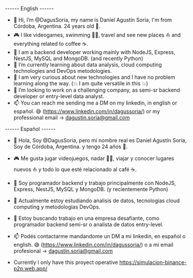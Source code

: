 ------  English  ------
- 👋 Hi, I’m @DagusSoria, my name is Daniel Agustín Soria, I'm from Córdoba, Argentina. 24 years old 👀.
- 🎮 I like videogames, swimming 🏊‍♂️, travel and see new places ⛵ and everything related to coffee ☕.
- 💼 I am a backend developer working mainly with NodeJS, Express, NestJS, MySQL and MongoDB. (and recently Python)
- 🌱 I’m currently learning about data analysis, cloud computing technologies and DevOps metodologies.
- 🔎 I am very curious about new technologies and I have no problem learning along the way. (💥 I am quite versatile in this 💥)
- 💞️ I’m looking to work on a challenging company, as semi-sr backend developer or entry-level data analyst.
- 📫 You can reach me sending me a DM on my linkedin, in english or español. 😅 (https://www.linkedin.com/in/dagussoria/) or my professional email -> dagustin.soria@gmail.com

------  Español  ------
- 👋 Hola, Soy @DagusSoria, pero mi nombre real es Daniel Agustín Soria, Soy de Córdoba, Argentina. y tengo 24 años 👀.
- 🎮 Me gusta jugar videojuegos, nadar 🏊‍♂️, viajar y conocer lugares nuevos ⛵ y todo lo que esté relacionado al café ☕.
- 💼 Soy programador backend y trabajo principalmente con NodeJS, Express, NestJS, MySQL y MongoDB. (y recientemente Python) 
- 🌱 Actualmente estoy estudiando analisis de datos, tecnologias cloud computing y metodologias DevOps. 
- 💞️ Estoy buscando trabajo en una empresa desafiante, como programador backend semi-sr o analista de datos entry-level.
- 📫 Podés contactarme mandandome un DM a mi linkedin, en español o english. 😅 (https://www.linkedin.com/in/dagussoria/) o a mi email profesional -> dagustin.soria@gmail.com

- Currently I only have this proyect operative https://simulacion-binance-p2p.web.app/

<!---
DagusSoria/DagusSoria is a ✨ special ✨ repository because its `README.md` (this file) appears on your GitHub profile.
You can click the Preview link to take a look at your changes.
--->
